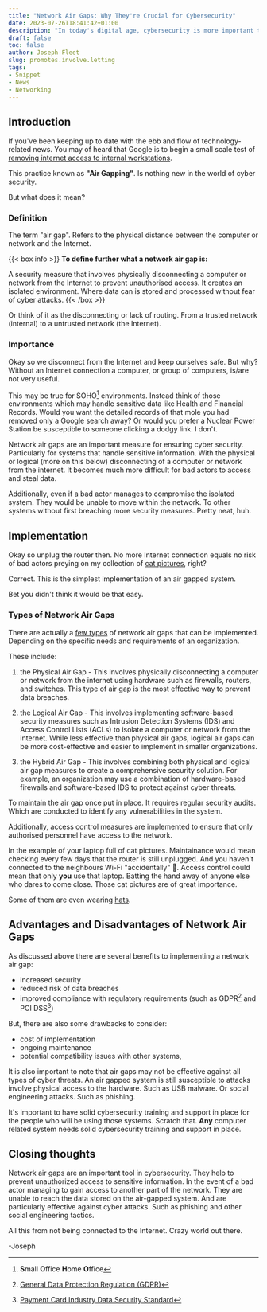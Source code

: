```yaml
---
title: "Network Air Gaps: Why They're Crucial for Cybersecurity"
date: 2023-07-26T18:41:42+01:00
description: "In today's digital age, cybersecurity is more important than ever before. One of the most effective ways to protect against cyber threats is by implementing network air gaps. These are physical or virtual barriers that isolate critical systems from the rest of a network. In this blog article, we'll explore why network air gaps are crucial for cybersecurity."
draft: false
toc: false
author: Joseph Fleet
slug: promotes.involve.letting
tags:
- Snippet
- News
- Networking
---
```


## Introduction

If you've been keeping up to date with the ebb and flow of technology-related news. You may of heard that Google is to begin a small scale test of [removing internet access to internal workstations](https://www.theregister.com/2023/07/19/google_cuts_internet/).

This practice known as **"Air Gapping"**. Is nothing new in the world of cyber security. 

But what does it mean?

### Definition
The term "air gap". Refers to the physical distance between the computer or network and the Internet.

{{< box info >}}
**To define further what a network air gap is:**

A security measure that involves physically disconnecting a computer or network from the Internet to prevent unauthorised access. It creates an isolated environment. Where data can is stored and processed without fear of cyber attacks.
{{< /box >}}

Or think of it as the disconnecting or lack of routing. From a trusted network (internal) to a untrusted network (the Internet).

### Importance

Okay so we disconnect from the Internet and keep ourselves safe. But why? Without an Internet connection a computer, or group of computers, is/are not very useful.

This may be true for SOHO[^1] environments. Instead think of those environments which may handle sensitive data like Health and Financial Records. Would you want the detailed records of that mole you had removed only a Google search away? Or would you prefer a Nuclear Power Station be susceptible to someone clicking a dodgy link. I don't.

Network air gaps are an important measure for ensuring cyber security. Particularly for systems that handle sensitive information. With the physical or logical (more on this below) disconnecting of a computer or network from the internet. It becomes much more difficult for bad actors to access and steal data. 

Additionally, even if a bad actor manages to compromise the isolated system. They would be unable to move within the network. To other systems without first breaching more security measures. Pretty neat, huh.

## Implementation

Okay so unplug the router then. No more Internet connection equals no risk of bad actors preying on my collection of [cat pictures](https://icanhas.cheezburger.com/), right?

Correct. This is the simplest implementation of an air gapped system.

Bet you didn't think it would be that easy.

### Types of Network Air Gaps

There are actually a [few types](https://simplicable.com/IT/air-gap) of network air gaps that can be implemented. Depending on the specific needs and requirements of an organization. 

These include:

1. the Physical Air Gap - This involves physically disconnecting a computer or network from the internet using hardware such as firewalls, routers, and switches. This type of air gap is the most effective way to prevent data breaches.

2. the Logical Air Gap - This involves implementing software-based security measures such as Intrusion Detection Systems (IDS) and Access Control Lists (ACLs) to isolate a computer or network from the internet. While less effective than physical air gaps, logical air gaps can be more cost-effective and easier to implement in smaller organizations.

3. the Hybrid Air Gap - This involves combining both physical and logical air gap measures to create a comprehensive security solution. For example, an organization may use a combination of hardware-based firewalls and software-based IDS to protect against cyber threats.

To maintain the air gap once put in place. It requires regular security audits. Which are conducted to identify any vulnerabilities in the system.

Additionally, access control measures are implemented to ensure that only authorised personnel have access to the network. 

In the example of your laptop full of cat pictures. Maintainance would mean checking every few days that the router is still unplugged. And you haven't connected to the neighbours Wi-Fi "accidentally" 🤥. Access control could mean that only **you** use that laptop. Batting the hand away of anyone else who dares to come close. Those cat pictures are of great importance. 

Some of them are even wearing [hats](https://i.chzbgr.com/full/9735166720/h11F93FEF/hat-cats_and_cowboy_hats).

## Advantages and Disadvantages of Network Air Gaps

As discussed above there are several benefits to implementing a network air gap:
- increased security
- reduced risk of data breaches
- improved compliance with regulatory requirements (such as GDPR[^2] and PCI DSS[^3])

But, there are also some drawbacks to consider:
- cost of implementation 
- ongoing maintenance
- potential compatibility issues with other systems, 

It is also important to note that air gaps may not be effective against all types of cyber threats. An air gapped system is still susceptible to attacks involve physical access to the hardware. Such as USB malware. Or social engineering attacks. Such as phishing.

It's important to have solid cybersecurity training and support in place for the people who will be using those systems. Scratch that. **Any** computer related system needs solid cybersecurity training and support in place.

## Closing thoughts

Network air gaps are an important tool in cybersecurity. They help to prevent unauthorized access to sensitive information. In the event of a bad actor managing to gain access to another part of the network. They are unable to reach the data stored on the air-gapped system. And are particularly effective against cyber attacks. Such as phishing and other social engineering tactics.

All this from not being connected to the Internet. Crazy world out there.

-Joseph

[^1]: **S**mall **O**ffice **H**ome **O**ffice
[^2]: [General Data Protection Regulation (GDPR)](https://www.gov.uk/data-protection)
[^3]: [Payment Card Industry Data Security Standard](https://www.pcisecuritystandards.org/)